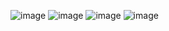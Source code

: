 ![image](https://github.com/user-attachments/assets/4c7184c4-6ad5-4c4e-80c3-8d1a293db0f0)
![image](https://github.com/user-attachments/assets/d15be482-cdb8-4107-aadb-2046afbb5bdb)
![image](https://github.com/user-attachments/assets/a26df0db-5fb7-414d-8e6f-ac3ed64a756e)
![image](https://github.com/user-attachments/assets/d46239e6-cf3f-4c5c-a4f1-2e184cdf14c4)
